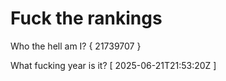 # Fuck the rankings

Who the hell am I?
{ 21739707 }

What fucking year is it?
[ 2025-06-21T21:53:20Z ]

